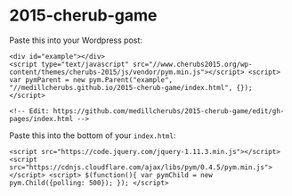 # 2015-cherub-game

Paste this into your Wordpress post:

```
<div id="example"></div>
<script type="text/javascript" src="//www.cherubs2015.org/wp-content/themes/cherubs-2015/js/vendor/pym.min.js"></script> <script> var pymParent = new pym.Parent("example", "//medillcherubs.github.io/2015-cherub-game/index.html", {}); </script>

<!-- Edit: https://github.com/medillcherubs/2015-cherub-game/edit/gh-pages/index.html -->
```

Paste this into the bottom of your `index.html`:

```
<script src="https://code.jquery.com/jquery-1.11.3.min.js"></script> <script src="https://cdnjs.cloudflare.com/ajax/libs/pym/0.4.5/pym.min.js"></script> <script> $(function(){ var pymChild = new pym.Child({polling: 500}); }); </script> 
```
